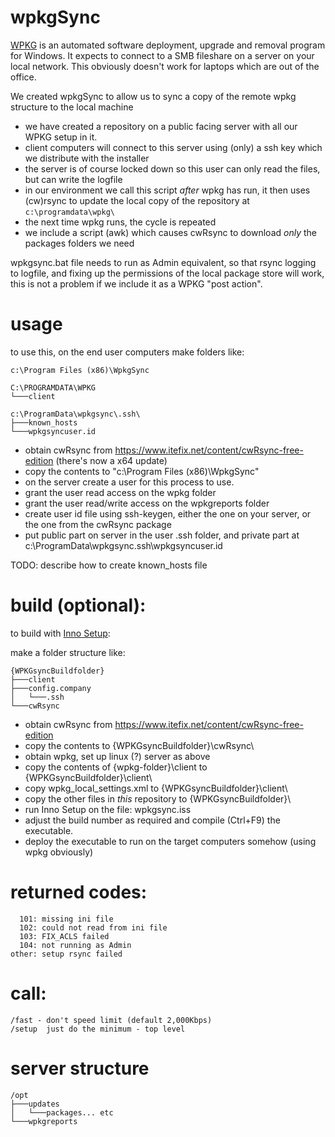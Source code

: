 # wpkgSync

[WPKG](https://wpkg.org/) is an automated software deployment, upgrade and removal program for Windows. It expects to connect to a SMB fileshare on a server on your local network.  This obviously doesn't work for laptops which are out of the office.

We created wpkgSync to allow us to sync a copy of the remote wpkg structure to the local machine
 

- we have created a repository on a public facing server with all our WPKG setup in it.
- client computers will connect to this server using (only) a ssh key which we distribute with the installer
- the server is of course locked down so this user can only read the files, but can write the logfile
- in our environment we call this script _after_ wpkg has run, it then uses (cw)rsync to update the local copy of the repository at `c:\programdata\wpkg\`
- the next time wpkg runs, the cycle is repeated
- we include a script (awk) which causes cwRsync to download _only_ the packages folders we need

wpkgsync.bat file needs to run as Admin equivalent, so that rsync logging to logfile, and fixing up the permissions of the local package store will work, this is not a problem if we include it as a WPKG "post action".

# usage
to use this, on the end user computers make folders like:

```
c:\Program Files (x86)\WpkgSync
```

```
C:\PROGRAMDATA\WPKG
└───client

c:\ProgramData\wpkgsync\.ssh\
├───known_hosts
└───wpkgsyncuser.id
```

- obtain cwRsync from https://www.itefix.net/content/cwRsync-free-edition (there's now a x64 update)
- copy the contents to "c:\Program Files (x86)\WpkgSync\"
- on the server create a user for this process to use.
- grant the user read access on the wpkg folder
- grant the user read/write access on the wpkgreports folder
- create user id file using ssh-keygen, either the one on your server, or the one from the cwRsync package
- put public part on server in the user .ssh folder, and private part at c:\ProgramData\wpkgsync\.ssh\wpkgsyncuser.id

TODO: describe how to create known_hosts file

# build (optional):
to build with [Inno Setup](https://jrsoftware.org/isinfo.php):

make a folder structure like:
```
{WPKGsyncBuildfolder}
├───client
├───config.company
│   └───.ssh
└───cwRsync
```
- obtain cwRsync from https://www.itefix.net/content/cwRsync-free-edition
- copy the contents to \{WPKGsyncBuildfolder\}\cwRsync\
- obtain wpkg, set up linux (?) server as above
- copy the contents of \{wpkg-folder\}\client to \{WPKGsyncBuildfolder\}\client\
- copy wpkg_local_settings.xml to \{WPKGsyncBuildfolder\}\client\
- copy the other files in _this_ repository to \{WPKGsyncBuildfolder\}\
- run Inno Setup on the file: wpkgsync.iss
- adjust the build number as required and compile (Ctrl+F9) the executable.
- deploy the executable to run on the target computers somehow (using wpkg obviously)

# returned codes:
``` 
  101: missing ini file
  102: could not read from ini file
  103: FIX_ACLS failed
  104: not running as Admin
other: setup rsync failed
``` 

# call:
``` 
/fast - don't speed limit (default 2,000Kbps)
/setup  just do the minimum - top level
```
# server structure
```
/opt
├───updates
│   └───packages... etc
└───wpkgreports
```
